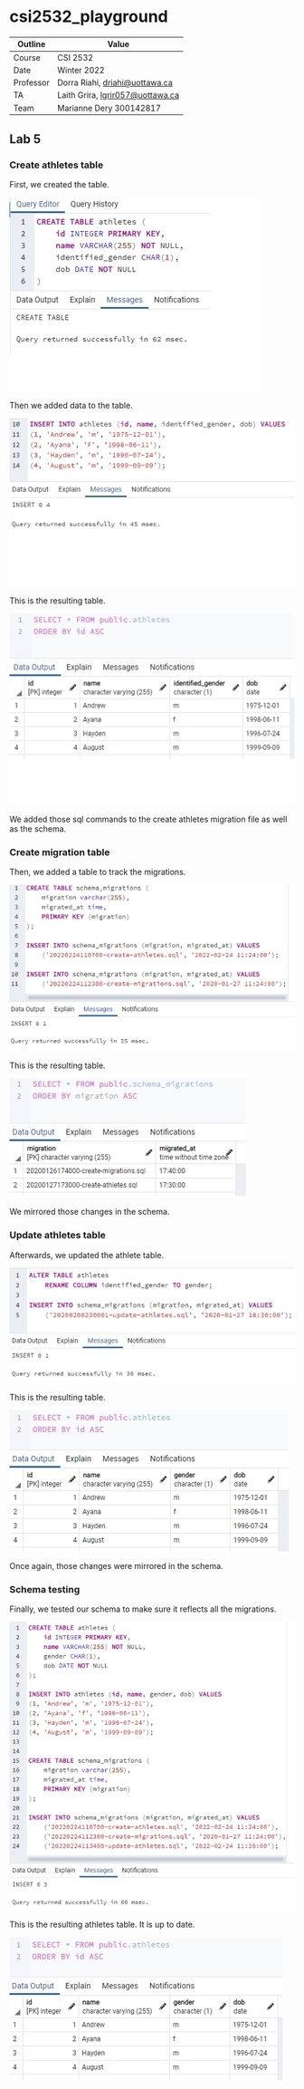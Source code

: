 # csi2532_playground

| Outline | Value |
| --- | --- |
| Course | CSI 2532 |
| Date | Winter 2022 |
| Professor | Dorra Riahi, driahi@uottawa.ca |
| TA | Laith Grira, lgrir057@uottawa.ca |
| Team | Marianne Dery 300142817 |

## Lab 5

### Create athletes table

First, we created the table.

![Create athletes table command](./assets/create_athletes_command.png)

Then we added data to the table.

![Insert athletes command](./assets/create_athletes_command2.png)

This is the resulting table.

![Athletes table command](./assets/create_athletes_table.png)

We added those sql commands to the create athletes migration file as well as the schema.

### Create migration table

Then, we added a table to track the migrations.

![Creata migration command](./assets/create_migration_command.png)

This is the resulting table.

![Creata migration table](./assets/create_migration_table.png)

We mirrored those changes in the schema.

### Update athletes table

Afterwards, we updated the athlete table.

![Update athlete command](./assets/update_athletes_command.png)

This is the resulting table.

![Update athlete table](./assets/update_athletes_table.png)

Once again, those changes were mirrored in the schema.

### Schema testing

Finally, we tested our schema to make sure it reflects all the migrations.

![Schema command](./assets/schema_command.png)

This is the resulting athletes table. It is up to date.

![Schema table](./assets/schema_table.png)
